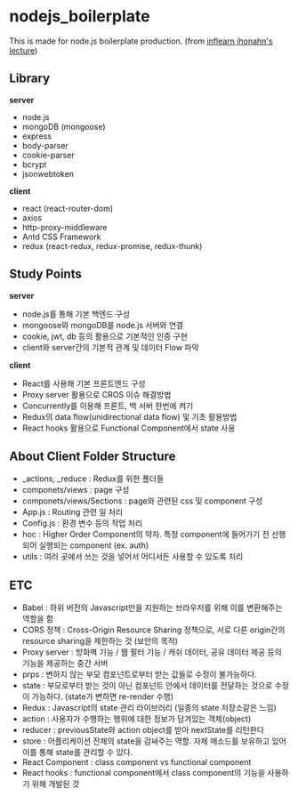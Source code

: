 # nodejs_boilerplate
This is made for node.js boilerplate production.
(from [inflearn jhonahn's lecture](https://www.inflearn.com/course/%EB%94%B0%EB%9D%BC%ED%95%98%EB%A9%B0-%EB%B0%B0%EC%9A%B0%EB%8A%94-%EB%85%B8%EB%93%9C-%EB%A6%AC%EC%95%A1%ED%8A%B8-%EA%B8%B0%EB%B3%B8))

## Library

**server**

- node.js
- mongoDB (mongoose)
- express
- body-parser
- cookie-parser
- bcrypt
- jsonwebtoken

**client**

- react (react-router-dom)
- axios
- http-proxy-middleware
- Antd CSS Framework
- redux (react-redux, redux-promise, redux-thunk)

## Study Points

**server**

- node.js를 통해 기본 백엔드 구성
- mongoose와 mongoDB를 node.js 서버와 연결
- cookie, jwt, db 등의 활용으로 기본적인 인증 구현
- client와 server간의 기본적 관계 및 데이터 Flow 파악

**client**

- React를 사용해 기본 프론트엔드 구성
- Proxy server 활용으로 CROS 이슈 해결방법
- Concurrently를 이용해 프론트, 백 서버 한번에 켜기
- Redux의 data flow(unidirectional data flow) 및 기초 활용방법
- React hooks 활용으로 Functional Component에서 state 사용

## About Client Folder Structure

- _actions, _reduce : Redux를 위한 폴더들
- componets/views : page 구성
- componets/views/Sections : page와 관련된 css 및 component 구성
- App.js : Routing 관련 일 처리
- Config.js : 환경 변수 등의 작업 처리
- hoc : Higher Order Component의 약자. 특정 component에 들어가기 전 선행되어 실행되는 component (ex. auth)
- utils : 여러 곳에서 쓰는 것을 넣어서 어디서든 사용할 수 있도록 처리

## ETC

- Babel : 하위 버전의 Javascript만을 지원하는 브라우저를 위해 이를 변환해주는 역할을 함
- CORS 정책 : Cross-Origin Resource Sharing 정책으로, 서로 다른 origin간의 resource sharing을 제한하는 것 (보안의 목적)
- Proxy server : 방화벽 기능 / 웹 필터 기능 / 캐쉬 데이터, 공유 데이터 제공 등의 기능을 제공하는 중간 서버
- prps : 변하지 않는 부모 컴포넌트로부터 받는 값들로 수정이 불가능하다.
- state : 부모로부터 받는 것이 아닌 컴포넌트 안에서 데이터를 전달하는 것으로 수정이 가능하다. (state가 변하면 re-render 수행) 
- Redux : Javascript의 state 관리 라이브러리 (일종의 state 저장소같은 느낌)
- action : 사용자가 수행하는 행위에 대한 정보가 담겨있는 객체(object)
- reducer : previousState와 action object를 받아 nextState를 리턴한다
- store : 어플리케이션 전체의 state을 감싸주는 역할. 자체 메소드를 보유하고 있어 이를 통해 state를 관리할 수 있다.
- React Component : class component vs functional component
- React hooks : functional component에서 class component의 기능을 사용하기 위해 개발된 것
